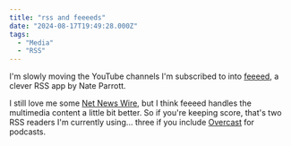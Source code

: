 ```yaml
---
title: "rss and feeeeds"
date: "2024-08-17T19:49:28.000Z"
tags: 
  - "Media"
  - "RSS"
---
```


I'm slowly moving the YouTube channels I'm subscribed to into [feeeed](https://feeeed.nateparrott.com/), a clever RSS app by Nate Parrott.

I still love me some [Net News Wire](https://netnewswire.com/), but I think feeeed handles the multimedia content a little bit better. So if you're keeping score, that's two RSS readers I'm currently using... three if you include [Overcast](https://overcast.fm/) for podcasts.
